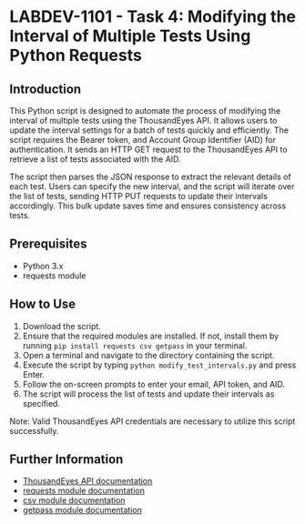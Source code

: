 # LABDEV-1101 - Task 4: Modifying the Interval of Multiple Tests Using Python Requests

## Introduction
This Python script is designed to automate the process of modifying the interval of multiple tests using the ThousandEyes API. It allows users to update the interval settings for a batch of tests quickly and efficiently. The script requires the Bearer token, and Account Group Identifier (AID) for authentication. It sends an HTTP GET request to the ThousandEyes API to retrieve a list of tests associated with the AID.

The script then parses the JSON response to extract the relevant details of each test. Users can specify the new interval, and the script will iterate over the list of tests, sending HTTP PUT requests to update their intervals accordingly. This bulk update saves time and ensures consistency across tests.

## Prerequisites
- Python 3.x
- requests module

## How to Use
1. Download the script.
2. Ensure that the required modules are installed. If not, install them by running `pip install requests csv getpass` in your terminal.
3. Open a terminal and navigate to the directory containing the script.
4. Execute the script by typing `python modify_test_intervals.py` and press Enter.
5. Follow the on-screen prompts to enter your email, API token, and AID.
6. The script will process the list of tests and update their intervals as specified.

Note: Valid ThousandEyes API credentials are necessary to utilize this script successfully.

## Further Information
- [ThousandEyes API documentation](https://developer.thousandeyes.com/)
- [requests module documentation](https://docs.python-requests.org/en/master/)
- [csv module documentation](https://docs.python.org/3/library/csv.html)
- [getpass module documentation](https://docs.python.org/3/library/getpass.html)
